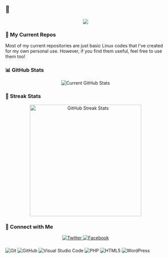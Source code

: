 ## 👋
<p align="center"><a href="#"><img src="https://img.shields.io/badge/-Kavishka Dahanayaka-brightgreen"></a>
</p>



### 🧠 My Current Repos

Most of my current repositories are just basic Linux codes that I've created for my own personal use. However, if you find them useful, feel free to use them too!

### 📊 GitHub Stats

<p align="center">
  <img src="https://github-readme-stats.vercel.app/api?username=xkavishka&show_icons=true&theme=tokyonight" alt="Current GitHub Stats">
</p>

### 🌟 Streak Stats

<p align="center">
  <img src="https://streak-stats.demolab.com/?user=xkavishka" alt="GitHub Streak Stats" width="350px" height="auto">
</p>


### 📱 Connect with Me

<p align="center">
  <a href="https://twitter.com/xkavishka">
    <img src="https://img.shields.io/badge/Twitter-1DA1F2?style=for-the-badge&logo=twitter&logoColor=white" alt="Twitter">
  </a>
  <a href="https://facebook.com/kavishka.nft">
    <img src="https://img.shields.io/badge/Facebook-1877F2?style=for-the-badge&logo=facebook&logoColor=white" alt="Facebook">
  </a>
</p>

###
![Git](https://img.shields.io/badge/-Git-000000?style=flat&logo=git&logoColor=F05032&labelColor=ffffff)
![GitHub](https://img.shields.io/badge/-GitHub-000000?style=flat&logo=github&logoColor=000000&labelColor=ffffff)
![Visual Studio Code](https://img.shields.io/badge/-VSCode-000000?style=flat&logo=visual-studio-code&labelColor=007ACC)
![PHP](https://img.shields.io/badge/-PHP-000000?style=flat&logo=PHP&logoColor=5466b8&labelColor=ffffff)
![HTML5](https://img.shields.io/badge/-HTML5-000000?style=flat&logo=html5&logoColor=ffffff&labelColor=E34F26)
![WordPress](https://img.shields.io/badge/-WordPress-000000?style=flat&logo=wordpress&labelColor=21759B)


